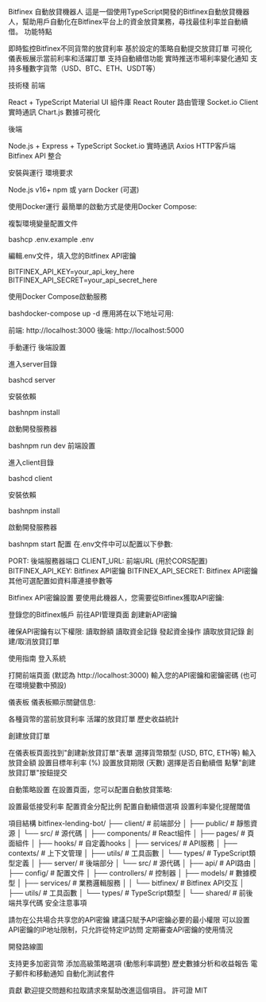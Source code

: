 Bitfinex 自動放貸機器人
這是一個使用TypeScript開發的Bitfinex自動放貸機器人，幫助用戶自動化在Bitfinex平台上的資金放貸業務，尋找最佳利率並自動續借。
功能特點

即時監控Bitfinex不同貨幣的放貸利率
基於設定的策略自動提交放貸訂單
可視化儀表板展示當前利率和活躍訂單
支持自動續借功能
實時推送市場利率變化通知
支持多種數字貨幣（USD、BTC、ETH、USDT等）

技術棧
前端

React + TypeScript
Material UI 組件庫
React Router 路由管理
Socket.io Client 實時通訊
Chart.js 數據可視化

後端

Node.js + Express + TypeScript
Socket.io 實時通訊
Axios HTTP客戶端
Bitfinex API 整合

安裝與運行
環境要求

Node.js v16+
npm 或 yarn
Docker (可選)

使用Docker運行
最簡單的啟動方式是使用Docker Compose:

複製環境變量配置文件

bashcp .env.example .env

編輯.env文件，填入您的Bitfinex API密鑰

BITFINEX_API_KEY=your_api_key_here
BITFINEX_API_SECRET=your_api_secret_here

使用Docker Compose啟動服務

bashdocker-compose up -d
應用將在以下地址可用:

前端: http://localhost:3000
後端: http://localhost:5000

手動運行
後端設置

進入server目錄

bashcd server

安裝依賴

bashnpm install

啟動開發服務器

bashnpm run dev
前端設置

進入client目錄

bashcd client

安裝依賴

bashnpm install

啟動開發服務器

bashnpm start
配置
在.env文件中可以配置以下參數:

PORT: 後端服務器端口
CLIENT_URL: 前端URL (用於CORS配置)
BITFINEX_API_KEY: Bitfinex API密鑰
BITFINEX_API_SECRET: Bitfinex API密鑰
其他可選配置如資料庫連接參數等

Bitfinex API密鑰設置
要使用此機器人，您需要從Bitfinex獲取API密鑰:

登錄您的Bitfinex帳戶
前往API管理頁面
創建新API密鑰

確保API密鑰有以下權限:
讀取餘額
讀取資金記錄
發起資金操作
讀取放貸記錄
創建/取消放貸訂單



使用指南
登入系統

打開前端頁面 (默認為 http://localhost:3000)
輸入您的API密鑰和密鑰密碼 (也可在環境變數中預設)

儀表板
儀表板顯示關鍵信息:

各種貨幣的當前放貸利率
活躍的放貸訂單
歷史收益統計

創建放貸訂單

在儀表板頁面找到"創建新放貸訂單"表單
選擇貨幣類型 (USD, BTC, ETH等)
輸入放貸金額
設置目標年利率 (%)
設置放貸期限 (天數)
選擇是否自動續借
點擊"創建放貸訂單"按鈕提交

自動策略設置
在設置頁面，您可以配置自動放貸策略:

設置最低接受利率
配置資金分配比例
配置自動續借選項
設置利率變化提醒閾值

項目結構
bitfinex-lending-bot/
├── client/                 # 前端部分
│   ├── public/             # 靜態資源
│   └── src/                # 源代碼
│       ├── components/     # React組件
│       ├── pages/          # 頁面組件
│       ├── hooks/          # 自定義hooks
│       ├── services/       # API服務
│       ├── contexts/       # 上下文管理
│       ├── utils/          # 工具函數
│       └── types/          # TypeScript類型定義
│
├── server/                 # 後端部分
│   └── src/                # 源代碼
│       ├── api/            # API路由
│       ├── config/         # 配置文件
│       ├── controllers/    # 控制器
│       ├── models/         # 數據模型
│       ├── services/       # 業務邏輯服務
│       │   └── bitfinex/   # Bitfinex API交互
│       ├── utils/          # 工具函數
│       └── types/          # TypeScript類型
│
└── shared/                 # 前後端共享代碼
安全注意事項

請勿在公共場合共享您的API密鑰
建議只賦予API密鑰必要的最小權限
可以設置API密鑰的IP地址限制，只允許從特定IP訪問
定期審查API密鑰的使用情況

開發路線圖

 支持更多加密貨幣
 添加高級策略選項 (動態利率調整)
 歷史數據分析和收益報告
 電子郵件和移動通知
 自動化測試套件

貢獻
歡迎提交問題和拉取請求來幫助改進這個項目。
許可證
MIT